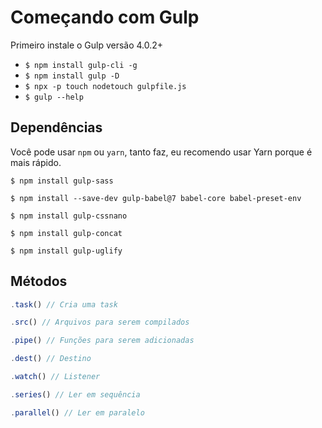# Começando com Gulp
Primeiro instale o Gulp versão 4.0.2+
* ```$ npm install gulp-cli -g```
* ```$ npm install gulp -D```
* ```$ npx -p touch nodetouch gulpfile.js```
* ```$ gulp --help```

## Dependências

Você pode usar `npm` ou `yarn`, tanto faz, eu recomendo usar Yarn porque é mais rápido.
```
$ npm install gulp-sass
```
```
$ npm install --save-dev gulp-babel@7 babel-core babel-preset-env
```
```
$ npm install gulp-cssnano
```
```
$ npm install gulp-concat
```
```
$ npm install gulp-uglify
```

## Métodos

```js 
.task() // Cria uma task
```
```js
.src() // Arquivos para serem compilados
```
```js 
.pipe() // Funções para serem adicionadas
```
```js 
.dest() // Destino
```
```js 
.watch() // Listener
```
```js 
.series() // Ler em sequência
```
```js 
.parallel() // Ler em paralelo
```



